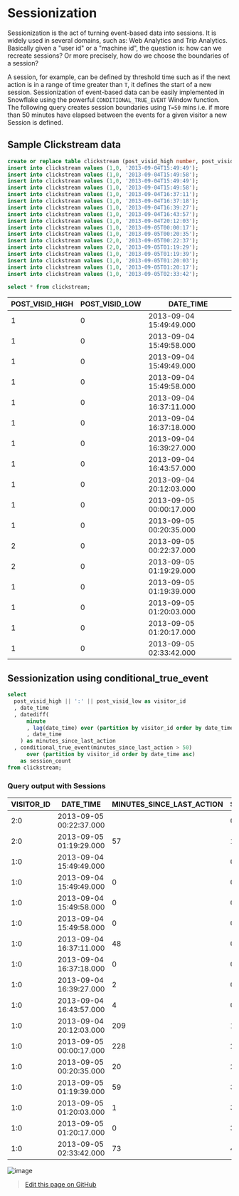 # Sessionization

Sessionization is the act of turning event-based data into sessions. It is widely used in several domains, such as: Web Analytics and Trip Analytics. Basically given a "user id" or a "machine id", the question is: how can we recreate sessions? Or more precisely, how do we choose the boundaries of a session? 

A session, for example, can be defined by threshold time such as if the next action is in a range of time greater than `T`, it defines the start of a new session. Sessionization of event-based data can be easily implemented in Snowflake using the powerful `CONDITIONAL_TRUE_EVENT` Window function. The following query creates session boundaries using `T=50` mins i.e. if more than 50 minutes have elapsed between the events for a given visitor a new Session is defined.

## Sample Clickstream data

```sql
create or replace table clickstream (post_visid_high number, post_visid_low number, date_time timestamp);
insert into clickstream values (1,0, '2013-09-04T15:49:49');
insert into clickstream values (1,0, '2013-09-04T15:49:58');
insert into clickstream values (1,0, '2013-09-04T15:49:49');
insert into clickstream values (1,0, '2013-09-04T15:49:58');
insert into clickstream values (1,0, '2013-09-04T16:37:11');
insert into clickstream values (1,0, '2013-09-04T16:37:18');
insert into clickstream values (1,0, '2013-09-04T16:39:27');
insert into clickstream values (1,0, '2013-09-04T16:43:57');
insert into clickstream values (1,0, '2013-09-04T20:12:03');
insert into clickstream values (1,0, '2013-09-05T00:00:17');
insert into clickstream values (1,0, '2013-09-05T00:20:35');
insert into clickstream values (2,0, '2013-09-05T00:22:37');
insert into clickstream values (2,0, '2013-09-05T01:19:29');
insert into clickstream values (1,0, '2013-09-05T01:19:39');
insert into clickstream values (1,0, '2013-09-05T01:20:03');
insert into clickstream values (1,0, '2013-09-05T01:20:17');
insert into clickstream values (1,0, '2013-09-05T02:33:42');

select * from clickstream;
```

| POST_VISID_HIGH | POST_VISID_LOW | DATE_TIME               |
|-----------------|----------------|-------------------------|
| 1               | 0              | 2013-09-04 15:49:49.000 |
| 1               | 0              | 2013-09-04 15:49:58.000 |
| 1               | 0              | 2013-09-04 15:49:49.000 |
| 1               | 0              | 2013-09-04 15:49:58.000 |
| 1               | 0              | 2013-09-04 16:37:11.000 |
| 1               | 0              | 2013-09-04 16:37:18.000 |
| 1               | 0              | 2013-09-04 16:39:27.000 |
| 1               | 0              | 2013-09-04 16:43:57.000 |
| 1               | 0              | 2013-09-04 20:12:03.000 |
| 1               | 0              | 2013-09-05 00:00:17.000 |
| 1               | 0              | 2013-09-05 00:20:35.000 |
| 2               | 0              | 2013-09-05 00:22:37.000 |
| 2               | 0              | 2013-09-05 01:19:29.000 |
| 1               | 0              | 2013-09-05 01:19:39.000 |
| 1               | 0              | 2013-09-05 01:20:03.000 |
| 1               | 0              | 2013-09-05 01:20:17.000 |
| 1               | 0              | 2013-09-05 02:33:42.000 |

## Sessionization using conditional_true_event
```sql
select 
  post_visid_high || ':' || post_visid_low as visitor_id
  , date_time
  , datediff(
      minute
      , lag(date_time) over (partition by visitor_id order by date_time asc)
      , date_time
    ) as minutes_since_last_action
  , conditional_true_event(minutes_since_last_action > 50) 
      over (partition by visitor_id order by date_time asc)
    as session_count
from clickstream;

```
### Query output with Sessions

| VISITOR_ID | DATE_TIME               | MINUTES_SINCE_LAST_ACTION | SESSION_COUNT |
|------------|-------------------------|---------------------------|---------------|
| 2:0        | 2013-09-05 00:22:37.000 |                           | 0             |
| 2:0        | 2013-09-05 01:19:29.000 | 57                        | 1             |
| 1:0        | 2013-09-04 15:49:49.000 |                           | 0             |
| 1:0        | 2013-09-04 15:49:49.000 | 0                         | 0             |
| 1:0        | 2013-09-04 15:49:58.000 | 0                         | 0             |
| 1:0        | 2013-09-04 15:49:58.000 | 0                         | 0             |
| 1:0        | 2013-09-04 16:37:11.000 | 48                        | 0             |
| 1:0        | 2013-09-04 16:37:18.000 | 0                         | 0             |
| 1:0        | 2013-09-04 16:39:27.000 | 2                         | 0             |
| 1:0        | 2013-09-04 16:43:57.000 | 4                         | 0             |
| 1:0        | 2013-09-04 20:12:03.000 | 209                       | 1             |
| 1:0        | 2013-09-05 00:00:17.000 | 228                       | 2             |
| 1:0        | 2013-09-05 00:20:35.000 | 20                        | 2             |
| 1:0        | 2013-09-05 01:19:39.000 | 59                        | 3             |
| 1:0        | 2013-09-05 01:20:03.000 | 1                         | 3             |
| 1:0        | 2013-09-05 01:20:17.000 | 0                         | 3             |
| 1:0        | 2013-09-05 02:33:42.000 | 73                        | 4             |

![image](https://user-images.githubusercontent.com/121721444/210683352-da2f5ca0-d444-4b77-8dd7-b8e65b7f73ca.png)


> <a href="{{ site.github.repository_url }}/edit/{{ site.github.source.branch }}/{{ page.path }}">Edit this page on GitHub</a>


